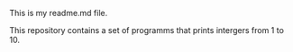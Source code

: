 This is my readme.md file.

This repository contains a set of programms that prints intergers from 1 to 10.
